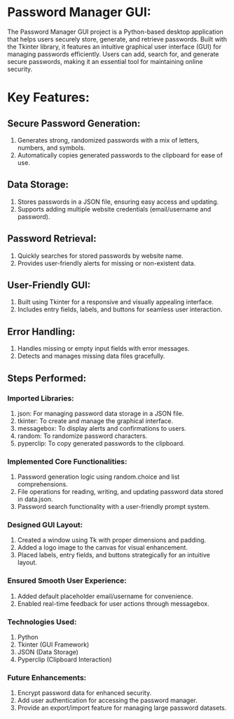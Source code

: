 # Password Manager GUI:
The Password Manager GUI project is a Python-based desktop application that helps users securely store, generate, and retrieve passwords. Built with the Tkinter library, it features an intuitive graphical user interface (GUI) for managing passwords efficiently. Users can add, search for, and generate secure passwords, making it an essential tool for maintaining online security.

# Key Features:
## Secure Password Generation:

1. Generates strong, randomized passwords with a mix of letters, numbers, and symbols.
2. Automatically copies generated passwords to the clipboard for ease of use.

## Data Storage:

1. Stores passwords in a JSON file, ensuring easy access and updating.
2. Supports adding multiple website credentials (email/username and password).

## Password Retrieval:

1. Quickly searches for stored passwords by website name.
2. Provides user-friendly alerts for missing or non-existent data.

## User-Friendly GUI:

1. Built using Tkinter for a responsive and visually appealing interface.
2. Includes entry fields, labels, and buttons for seamless user interaction.

## Error Handling:

1. Handles missing or empty input fields with error messages.
2. Detects and manages missing data files gracefully.

## Steps Performed:

### Imported Libraries:

1. json: For managing password data storage in a JSON file.
2. tkinter: To create and manage the graphical interface.
3. messagebox: To display alerts and confirmations to users.
4. random: To randomize password characters.
5. pyperclip: To copy generated passwords to the clipboard.

### Implemented Core Functionalities:

1. Password generation logic using random.choice and list comprehensions.
2. File operations for reading, writing, and updating password data stored in data.json.
3. Password search functionality with a user-friendly prompt system.

### Designed GUI Layout:

1. Created a window using Tk with proper dimensions and padding.
2. Added a logo image to the canvas for visual enhancement.
3. Placed labels, entry fields, and buttons strategically for an intuitive layout.

### Ensured Smooth User Experience:

1. Added default placeholder email/username for convenience.
2. Enabled real-time feedback for user actions through messagebox.

### Technologies Used:

1. Python
2. Tkinter (GUI Framework)
3. JSON (Data Storage)
4. Pyperclip (Clipboard Interaction)

### Future Enhancements:
1. Encrypt password data for enhanced security.
2. Add user authentication for accessing the password manager.
3. Provide an export/import feature for managing large password datasets.

